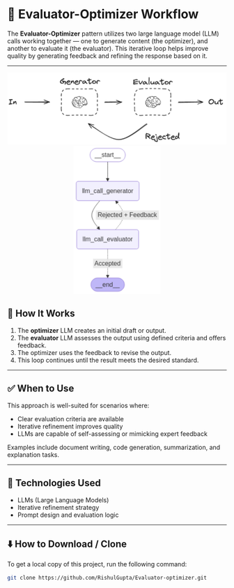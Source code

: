 # 🤖 Evaluator-Optimizer Workflow

The **Evaluator-Optimizer** pattern utilizes two large language model (LLM) calls working together — one to generate content (the optimizer), and another to evaluate it (the evaluator). This iterative loop helps improve quality by generating feedback and refining the response based on it.

---
<div align="center">
  <img src="https://github.com/RishulGupta/Evaluator-optimizer/blob/429aa39d13e2b86fb2fe34e4bbf1bc89f87ff010/Screenshot%202025-07-24%20210918.png" width="700">
  <img src="https://github.com/RishulGupta/Evaluator-optimizer/blob/429aa39d13e2b86fb2fe34e4bbf1bc89f87ff010/Screenshot%202025-07-24%20210846.png" width="200">
</div>


## 🔄 How It Works

1. The **optimizer** LLM creates an initial draft or output.
2. The **evaluator** LLM assesses the output using defined criteria and offers feedback.
3. The optimizer uses the feedback to revise the output.
4. This loop continues until the result meets the desired standard.

---

## ✅ When to Use

This approach is well-suited for scenarios where:

- Clear evaluation criteria are available
- Iterative refinement improves quality
- LLMs are capable of self-assessing or mimicking expert feedback

Examples include document writing, code generation, summarization, and explanation tasks.

---

## 🧠 Technologies Used

- LLMs (Large Language Models)
- Iterative refinement strategy
- Prompt design and evaluation logic

---

## ⬇️ How to Download / Clone

To get a local copy of this project, run the following command:

```bash
git clone https://github.com/RishulGupta/Evaluator-optimizer.git
